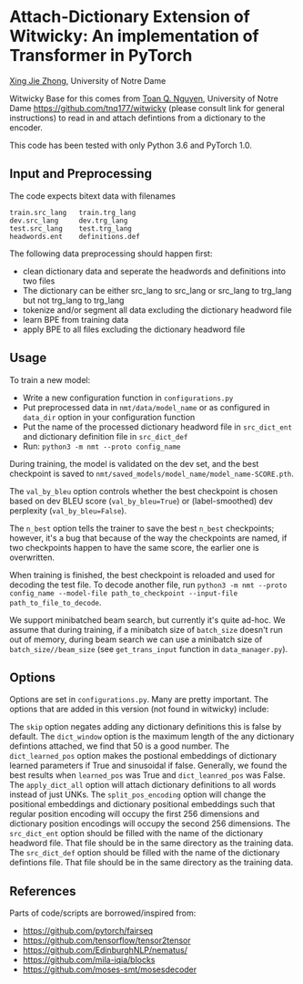 # Attach-Dictionary Extension of Witwicky: An implementation of Transformer in PyTorch

[Xing Jie Zhong](), University of Notre Dame

Witwicky Base for this comes from [Toan Q. Nguyen](http://tnq177.github.io), University of Notre Dame https://github.com/tnq177/witwicky (please consult link for general instructions) to read in and attach defintions from a dictionary to the encoder. 

This code has been tested with only Python 3.6 and PyTorch 1.0.

## Input and Preprocessing

The code expects bitext data with filenames

    train.src_lang   train.trg_lang
    dev.src_lang     dev.trg_lang
    test.src_lang    test.trg_lang
    headwords.ent    definitions.def

The following data preprocessing should happen first:  
* clean dictionary data and seperate the headwords and definitions into two files 
* The dictionary can be either src_lang to src_lang or src_lang to trg_lang but not trg_lang to trg_lang
* tokenize and/or segment all data excluding the dictionary headword file
* learn BPE from training data
* apply BPE to all files excluding the dictionary headword file

## Usage

To train a new model:  
* Write a new configuration function in ``configurations.py``  
* Put preprocessed data in ``nmt/data/model_name`` or as configured in ``data_dir`` option in your configuration function  
* Put the name of the processed dictionary headword file in ``src_dict_ent`` and dictionary definition file in ``src_dict_def``
* Run: ``python3 -m nmt --proto config_name``  

During training, the model is validated on the dev set, and the best checkpoint is saved to ``nmt/saved_models/model_name/model_name-SCORE.pth``.

The `val_by_bleu` option controls whether the best checkpoint is chosen based on dev BLEU score (`val_by_bleu=True`) or (label-smoothed) dev perplexity (`val_by_bleu=False`).

The ``n_best`` option tells the trainer to save the best `n_best` checkpoints; however, it's a bug that because of the way the checkpoints are named, if two checkpoints happen to have the same score, the earlier one is overwritten.

When training is finished, the best checkpoint is reloaded and used for decoding the test file. To decode another file, run ``python3 -m nmt --proto config_name --model-file path_to_checkpoint --input-file path_to_file_to_decode``.  

We support minibatched beam search, but currently it's quite ad-hoc. We assume that during training, if a minibatch size of ``batch_size`` doesn't run out of memory, during beam search we can use a minibatch size of ``batch_size//beam_size`` (see ``get_trans_input`` function in ``data_manager.py``).

## Options

Options are set in `configurations.py`. Many are pretty important.
The options that are added in this version (not found in witwicky) include:

The ``skip`` option negates adding any dictionary definitions this is false by default.
The ``dict_window`` option is the maximum length of the any dictionary defintions attached, we find that 50 is a good number.
The ``dict_learned_pos`` option makes the postional embeddings of dictionary learned parameters if True and sinusoidal if false. Generally, we found the best results when ``learned_pos`` was True and ``dict_leanred_pos`` was False.
The ``apply_dict_all`` option will attach dictionary definitions to all words instead of just UNKs. 
The ``split_pos_encoding`` option will change the positional embeddings and dictionary positional embeddings such that regular position encoding will occupy the first 256 dimensions and dictionary position encodings will occupy the second 256 dimensions.
The ``src_dict_ent`` option should be filled with the name of the dictionary headword file. That file should be in the same directory as the training data.
The ``src_dict_def`` option should be filled with the name of the dictionary defintions file. That file should be in the same directory as the training data.

## References

Parts of code/scripts are borrowed/inspired from:  

* https://github.com/pytorch/fairseq
* https://github.com/tensorflow/tensor2tensor
* https://github.com/EdinburghNLP/nematus/
* https://github.com/mila-iqia/blocks
* https://github.com/moses-smt/mosesdecoder
